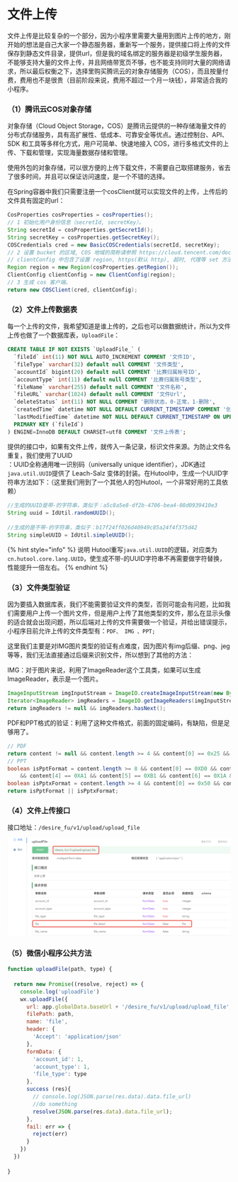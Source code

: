# 文件上传

文件上传是比较复杂的一个部分，因为小程序里需要大量用到图片上传的地方，刚开始的想法是自己大家一个静态服务器，重新写一个服务，提供接口将上传的文件保存到静态文件目录，提供url，但是我的域名绑定的服务器是初级学生服务器，不能够支持大量的文件上传，并且网络带宽页不够，也不能支持同时大量的网络请求，所以最后权衡之下，选择里购买腾讯云的对象存储服务（COS），而且按量付费，费用也不是很贵（目前阶段来说，费用不超过一个月一块钱），非常适合我的小程序。

### （1）腾讯云COS对象存储

对象存储（Cloud Object Storage，COS）是腾讯云提供的一种存储海量文件的分布式存储服务，具有高扩展性、低成本、可靠安全等优点。通过控制台、API、SDK 和工具等多样化方式，用户可简单、快速地接入 COS，进行多格式文件的上传、下载和管理，实现海量数据存储和管理。

使用外包的对象存储，可以很方便的上传下载文件，不需要自己取搭建服务，省去了很多时间，并且可以保证访问速度，是一个不错的选择。

在Spring容器中我们只需要注册一个cosClient就可以实现文件的上传，上传后的文件具有固定的url：

```java
CosProperties cosProperties = cosProperties();
// 1 初始化用户身份信息（secretId, secretKey）。
String secretId = cosProperties.getSecretId();
String secretKey = cosProperties.getSecretKey();
COSCredentials cred = new BasicCOSCredentials(secretId, secretKey);
// 2 设置 bucket 的区域, COS 地域的简称请参照 https://cloud.tencent.com/document/product/436/6224
// clientConfig 中包含了设置 region, https(默认 http), 超时, 代理等 set 方法, 使用可参见源码或者常见问题 Java SDK 部分。
Region region = new Region(cosProperties.getRegion());
ClientConfig clientConfig = new ClientConfig(region);
// 3 生成 cos 客户端。
return new COSClient(cred, clientConfig);
```

### （2）文件上传数据表

每一个上传的文件，我希望知道是谁上传的，之后也可以做数据统计，所以为文件上传也做了一个数据库表，`UploadFile`：

```sql
CREATE TABLE IF NOT EXISTS `UploadFile_` (
  `fileId` int(11) NOT NULL AUTO_INCREMENT COMMENT '文件ID',
  `fileType` varchar(32) default null COMMENT '文件类型',
  `accountId` bigint(20) default null COMMENT '比赛归属帐号ID',
  `accountType` int(11) default null COMMENT '比赛归属账号类型',
  `fileName` varchar(255) default null COMMENT '文件名称',
  `fileURL` varchar(1024) default null COMMENT '文件Url',
  `deleteStatus` int(11) NOT NULL COMMENT '删除状态，0-正常，1-删除',
  `createdTime` datetime NOT NULL DEFAULT CURRENT_TIMESTAMP COMMENT '创建时间',
  `lastModifiedTime` datetime NOT NULL DEFAULT CURRENT_TIMESTAMP ON UPDATE CURRENT_TIMESTAMP COMMENT 'lastModifiedTime',
  PRIMARY KEY (`fileId`)
) ENGINE=InnoDB DEFAULT CHARSET=utf8 COMMENT '文件上传表';
```

提供的接口中，如果有文件上传，就传入一条记录，标识文件来源。为防止文件名重复，我们使用了UUID  
：UUID全称通用唯一识别码（universally unique identifier），JDK通过`java.util.UUID`提供了 Leach-Salz 变体的封装。在Hutool中，生成一个UUID字符串方法如下：（这里我们用到了一个其他人的包Hutool，一个非常好用的工具依赖）

```java
//生成的UUID是带-的字符串，类似于：a5c8a5e8-df2b-4706-bea4-08d0939410e3
String uuid = IdUtil.randomUUID();

//生成的是不带-的字符串，类似于：b17f24ff026d40949c85a24f4f375d42
String simpleUUID = IdUtil.simpleUUID();
```

{% hint style="info" %}
说明 Hutool重写`java.util.UUID`的逻辑，对应类为`cn.hutool.core.lang.UUID`，使生成不带-的UUID字符串不再需要做字符替换，性能提升一倍左右。
{% endhint %}

### （3）文件类型验证

因为要插入数据库表，我们不能需要验证文件的类型，否则可能会有问题，比如我们需要用户上传一个图片文件，但是用户上传了其他类型的文件，那么在显示头像的适合就会出现问题，所以后端对上传的文件需要做一个验证，并给出错误提示，小程序目前允许上传的文件类型有：`PDF、 IMG 、PPT;`

这里我们主要是对IMG图片类型的验证有点难度，因为图片有img后缀、png、jeg等等，我们无法直接通过后缀来识别文件，所以想到了其他的方法：

IMG：对于图片来说，利用了ImageReader这个工具类，如果可以生成ImageReader，表示是一个图片。

```java
ImageInputStream imgInputStream = ImageIO.createImageInputStream(new ByteArrayInputStream(content));
Iterator<ImageReader> imgReaders = ImageIO.getImageReaders(imgInputStream);
return imgReaders != null && imgReaders.hasNext();
```

PDF和PPT格式的验证：利用了这种文件格式，前面的固定编码，有缺陷，但是足够用了。

```java
// PDF
return content != null && content.length >= 4 && content[0] == 0x25 && content[1] == 0x50 && content[2] == 0x44 && content[3] == 0x46;
// PPT
boolean isPptFormat = content.length >= 8 && content[0] == 0XD0 && content[1] == 0XCF && content[2] == 0X11 && content[3] == 0XE0
    && content[4] == 0XA1 && content[5] == 0XB1 && content[6] == 0X1A && content[7] == 0XE1;
boolean isPptxFormat = content.length >= 4 && content[0] == 0x50 && content[1] == 0x4B && content[2] == 0x03 && content[3] == 0x04;
return isPptFormat || isPptxFormat;
```

###  （4）文件上传接口

接口地址：`/desire_fu/v1/upload/upload_file`

![&#x63A5;&#x53E3;&#x8BE6;&#x7EC6;](../.gitbook/assets/image%20%2839%29.png)

### （5）微信小程序公共方法

```javascript
function uploadFile(path, type) {

  return new Promise((resolve, reject) => {
    console.log('uploadFile')
    wx.uploadFile({
      url: app.globalData.baseUrl + '/desire_fu/v1/upload/upload_file',
      filePath: path,
      name: 'file',
      header: {
        'Accept': 'application/json'
      },
      formData: {
        'account_id': 1,
        'account_type': 1,
        'file_type': type
      },
      success (res){
        // console.log(JSON.parse(res.data).data.file_url)
        //do something
        resolve(JSON.parse(res.data).data.file_url);
      },
      fail: err => {
        reject(err)
      }
    })
  })

}
```

